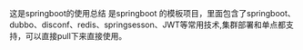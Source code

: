 这是springboot的使用总结
是springboot 的模板项目，里面包含了springboot、dubbo、disconf、redis、springsesson、JWT等常用技术,集群部署和单点都支持，可以直接pull下来直接使用。
